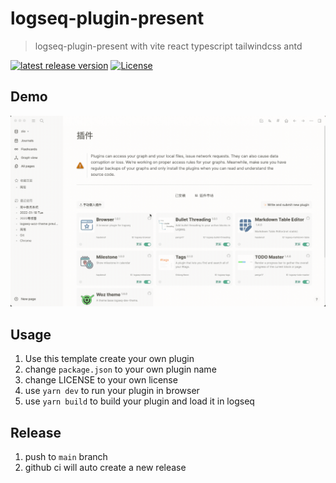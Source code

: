 # logseq-plugin-present
> logseq-plugin-present with vite react typescript tailwindcss antd

[![latest release version](https://img.shields.io/github/v/release/haydenull/logseq-plugin-present)](https://github.com/haydenull/logseq-plugin-present/releases)
[![License](https://img.shields.io/github/license/haydenull/logseq-plugin-present?color=blue)](https://github.com/haydenull/logseq-plugin-present/blob/main/LICENSE)

## Demo
![demo](./demo.gif)

## Usage
1. Use this template create your own plugin
2. change `package.json` to your own plugin name
3. change LICENSE to your own license
4. use `yarn dev` to run your plugin in browser
5. use `yarn build` to build your plugin and load it in logseq

## Release
1. push to `main` branch
2. github ci will auto create a new release
